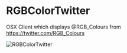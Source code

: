 # RGBColorTwitter
OSX Client which displays @RGB_Colours from https://twitter.com/RGB_Colours

![RGBColorTwitter](http://www.tagtaxa.com/download/RGBColorTwitter.png)

